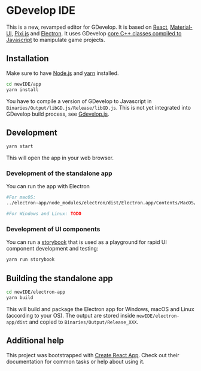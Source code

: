 # GDevelop IDE

This is a new, revamped editor for GDevelop. It is based on [React](https://facebook.github.io/react/), [Material-UI](http://www.material-ui.com), [Pixi.js](https://github.com/pixijs/pixi.js) and [Electron](https://electron.atom.io/).
It uses GDevelop [core C++ classes compiled to Javascript](github.com/4ian/GDevelop.js) to manipulate game projects.

## Installation

Make sure to have [Node.js](https://nodejs.org) and [yarn](https://yarnpkg.com) installed.

```bash
cd newIDE/app
yarn install
```

You have to compile a version of GDevelop to Javascript in `Binaries/Output/libGD.js/Release/libGD.js`. This is not yet integrated into GDevelop build process, see [Gdevelop.js](https://github.com/4ian/GDevelop.js).

## Development

```bash
yarn start
```

This will open the app in your web browser.

### Development of the standalone app

You can run the app with Electron

```bash
#For macOS:
../electron-app/node_modules/electron/dist/Electron.app/Contents/MacOS/Electron ../electron-app/app

#For Windows and Linux: TODO
```

### Development of UI components

You can run a [storybook](https://github.com/storybooks/storybook) that is used as a playground for rapid UI component development and testing:

```bash
yarn run storybook
```

## Building the standalone app

```bash
cd newIDE/electron-app
yarn build
```

This will build and package the Electron app for Windows, macOS and Linux (according to your OS).
The output are stored inside `newIDE/electron-app/dist` and copied to `Binaries/Output/Release_XXX`.

## Additional help

This project was bootstrapped with [Create React App](https://github.com/facebookincubator/create-react-app). Check out their documentation for common tasks or help about using it.
